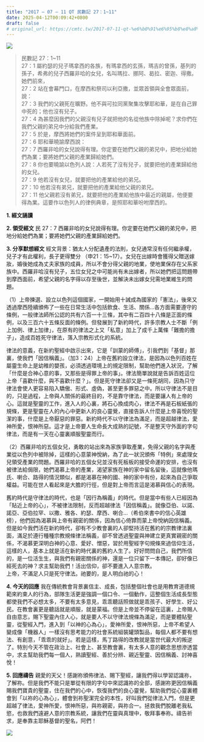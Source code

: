 ```yaml
---
title: "2017 – 07 – 11 QT 民數記 27：1~11"
date: 2025-04-12T00:09:42+0800
draft: false
# original_url: https://cmtc.tw/2017-07-11-qt-%e6%b0%91%e6%95%b8%e8%a8%98-27%ef%bc%9a111
---
```


![](/images/qt.jpg)
> 民數記 27：1\~11  
> 27：1 屬約瑟的兒子瑪拿西的各族，有瑪拿西的玄孫，瑪吉的曾孫，基列的孫子，希弗的兒子西羅非哈的女兒，名叫瑪拉、挪阿、曷拉、密迦、得撒。她們前來，  
> 27：2 站在會幕門口，在摩西和祭司以利亞撒，並眾首領與全會眾面前，說：  
> 27：3 我們的父親死在曠野。他不與可拉同黨聚集攻擊耶和華，是在自己罪中死的；他也沒有兒子。  
> 27：4 為甚麼因我們的父親沒有兒子就把他的名從他族中除掉呢？求你們在我們父親的弟兄中分給我們產業。  
> 27：5 於是，摩西將她們的案件呈到耶和華面前。  
> 27：6 耶和華曉諭摩西說：  
> 27：7 西羅非哈的女兒說得有理。你定要在她們父親的弟兄中，把地分給她們為業；要將她們父親的產業歸給她們。  
> 27：8 你也要曉諭以色列人說：人若死了沒有兒子，就要把他的產業歸給他的女兒。  
> 27：9 他若沒有女兒，就要把他的產業給他的弟兄。  
> 27：10 他若沒有弟兄，就要把他的產業給他父親的弟兄。  
> 27：11 他父親若沒有弟兄，就要把他的產業給他族中最近的親屬，他便要得為業。這要作以色列人的律例典章，是照耶和華吩咐摩西的。

**1. 經文誦讀**

**2. 領受經文**
民 27：7 西羅非哈的女兒說得有理。你定要在她們父親的弟兄中，把地分給她們為業；要將她們父親的產業歸給她們。

**3. 分享默想經文**
經文背景：猶太人分配遺產的法則，女兒通常沒有任何繼承權，兒子才有此權利，長子更得雙分 （申21：15\~17）。女兒在出嫁時會獲得父贈送嫁妝，婚後她成為丈夫家族的成員，所以不會分得父親的地業，使地業保存在父系家族中。西羅非哈沒有兒子，五位女兒之中可能尚有未出嫁者，所以她們把這問題帶到摩西面前，希望父親的名字得以存至後世，並解決未出嫁女兒需地業維生的問題。

（1）上帝揀選、設立以色列這個國家，一開始用十誡成為國家的「憲法」，後來又透過摩西陸續頒佈了一些在日常生活中包括飲食、生活、關係…各方面需要遵守的條例，一般律法師所公認的共有六百一十三條，其中有二百四十八條是正面的條例，以及三百六十五條反面的條例。但發展到了新約時代，許多宗教人士不斷「例上加例、律上加律」，在原有的律法之上又「私意」加上了成千上萬條「難擔的擔子」，造成百姓死守律法，落入宗教形式化的系統。

律法的意義，在新約聖經中啟示出來，它是「訓蒙的師傅」，引我們到「基督」那裏，使我們「因信稱義」。（加3：24）上帝在舊約設立律法，是因為以色列百姓在屬靈生命上是幼稚的嬰孩，必須透過環境上的規定限制，幫助他們進入狀況，了解「什麼是合神心意的事，又那些是得罪上帝的事」。律法簡單說就是告訴百姓這位上帝「喜歡什麼，與不喜歡什麼？」。但是死守律法卻又是一條死胡同，因為只守律法會使人更容易陷入驕傲、形式、虛偽，甚至更多罪惡之中。所以守律法不是目的，只是過程，上帝與人關係的最終目的，不是靠守律法，而是要讓人有上帝的心。這就是聖靈的工作，進入人的心裏，將石心換成肉心，律法不再是石板紙張的規條，更是聖靈在人的內心中更新人的良心靈覺，直接告訴人什麼是上帝喜悅的聖潔的事，什麼是上帝厭惡的罪惡。新約時代不以守律法為滿足，而是超越律法，愛神所愛，恨神所惡。這才是上帝要人生命長大成熟的記號，不是整天守外面的字句律法，而是有一天在心靈裏順服聖靈而行。

（2）西羅非哈的五個女兒，勇敢的站出來為家族爭取產業，免得父親的名字與產業從以色列中被除掉，這樣的心意蒙神悅納，為了此一狀況頒佈「特例」來處理女兒領受產業的問題。西羅非哈的五個女兒並沒有死板板的接受命運的安排，也沒有被律法給侷限，她們渴慕上帝的產業，渴望家族在神的家中留名留後，這就像他瑪氏、喇合、路得的情況類似，都是渴慕在神的國、神的家中有份，起來為自己爭取權益。可能在世人看起來是大膽的行徑，但是對上帝而言這是渴慕與信心的表現。

舊約時代是守律法的時代，也是「因行為稱義」的時代。但是當中有些人已經因為「貼近上帝的心」，不被律法限制，反而超越律法「因信稱義」。就像亞伯、以諾、諾亞、亞伯拉罕、以撒、雅各、約瑟、摩西、喇合…（希伯來書中的信心英雄榜），他們因為渴慕與上帝有親密的關係，因為信心倚靠而蒙上帝悅納因信稱義。但是如今我們活在新約時代，卻有不少教會裏的人卻堅持活在舊約的宗教律法裏面，滿足於遵行種種宗教規條律法稱義，卻不曾透過聖靈與神建立更真實親密的關係，不渴慕更深明白神的心意、愛好、憎惡，習於用聖經字句規條來過信仰生活，這樣的人，基本上就是活在新約時代裏的舊約人生了。好好問問自己，我們所信的，是一位活生生，與我們有親密關係的神，還是一位只留下一本傳記，卻好像已經死去的神？求主幫助我們！活出信仰，卻不要進入人意宗教。  
上帝，不滿足人只是死守律法。祂要的，是人明白祂的心！

**4. 今天的回應**
我在傳統教會背景裏信主、成長，包括整個社會也是用教育道德規範來約束人的行為，部隊生活更是強調一個口令、一個動作，這整個生活成長型態都使我們不必想太多，不要有太多意見，乖乖聽話照做就是乖孩子、好學生、好公民。在教會裏更是聽話就是順服，就是蒙福。但是上帝並不停留在這裏，上帝賜人自由意志，賜下聖靈內住人心，就是要人不以守律法規條為滿足，而是要體貼聖靈，從聖經入門，進入到「以神的心為心」，愛神所愛，恨神所惡，上帝不希望人變成像「機器人」一樣沒有思考能力的社會系統組裝罐頭製品，每個人都不要有想法、有創意，「乖乖的就好」。若是這樣，馬丁路得的改教就是當世代最大的叛逆了。特別今天不管在政治上、社會上、甚至教會裏，有太多人意的觀念思想滲透當中，求主幫助我們每一個人，熟讀聖經、善於分辨、親近聖靈、因信稱義、討神喜悅！

**5. 回應禱告**
親愛的天父！感謝祢頒佈律法、賜下聖經，讓我們得以學習認識祢，了解祢。但是我們不能只是單從有限的字句中來認識祢的全部，感謝祢更因信稱義賜我們寶貴的聖靈，住在我們的心中，恢復我們的良心靈覺，幫助我們從心靈裏體會到「以祢的心為心」，體會到祢聖潔完全的本性，好叫我們從律法入門，但是更超越了律法，愛神所愛，恨神所惡，與祢親密，與祢合一。拯救我們脫離老我私慾，也救我們遠避人意的宗教系統，讓我們在靈與真理中，敬拜事奉祢。禱告祈求，是奉靠主耶穌基督的聖名，阿們！

![](/images/Jxo78UR.jpg)
